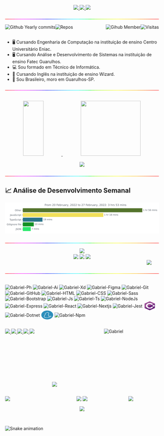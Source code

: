 
<p align="center">
  <a href="#">
    <img src="https://media3.giphy.com/media/26BRw4SpwIZaQTOQo/giphy.gif?cid=ecf05e478mokw5gztkpqg686buj23tc90mj88e9yim1bpsj6&rid=giphy.gif" height="50px">
    <img src="https://readme-typing-svg.herokuapp.com?color=%2327D3F7&size=24&center=true&vCenter=true&lines=Welcome+to+my+Github+Profile;Hi!+I'm+Gabriel+Guedes" />
    <img src="https://media3.giphy.com/media/26BRw4SpwIZaQTOQo/giphy.gif?cid=ecf05e478mokw5gztkpqg686buj23tc90mj88e9yim1bpsj6&rid=giphy.gif" height="50px">
  </a>
</div>  

<a align="left" href="#"><img width="100%" height="1" src="bar.gif" /></a>

<img align="right" src="https://visitor-badge.glitch.me/badge?page_id=page.id=GabrielGuedess.GabrielGuedess" alt="Visitas">
<img title="Github Yearly commits" alt="Github Yearly commits" align="left" src="https://badges.pufler.dev/commits/yearly/GabrielGuedess" />
<img title="Gihub Member" alt="Gihub Member" align="right" src="https://badges.pufler.dev/years/GabrielGuedess" />
<img title="Repos" alt="Repos" align="left" src="https://badges.pufler.dev/repos/GabrielGuedess" />

<br/>
<br/>

- 🖥️ Cursando Engenharia de Computação na instituição de ensino Centro Universitário Eniac.
- 🖥️ Cursando Análise e Desenvolvimento de Sistemas na instituição de ensino Fatec Guarulhos.
- 💻 Sou formado em Técnico de Informática.
- 🤟 Cursando Inglês na instituição de ensino Wizard.
- 🏡 Sou Brasileiro, moro em Guarulhos-SP.

<a align="left" href="#"><img width="100%" height="1" src="bar.gif" /></a>

<br/>

<div align="center">
  <a href="https://github.com/GabrielGuedess">
    <img width="36.5%" height="180em" src="https://github-readme-stats.vercel.app/api/top-langs/?username=GabrielGuedess&layout=compact&langs_count=7&theme=dracula&hide_border=true" />
    <img width="62.5%" height="180em" src="https://github-profile-summary-cards.vercel.app/api/cards/profile-details?username=GabrielGuedess&theme=dracula" />
  </a>
</div>

<br/>

<div align="center">
 <img src="https://github-profile-trophy.vercel.app/?username=GabrielGuedess&theme=dracula&row=1&margin-w=30&no-frame=true&no-bg=true" />  
</div>


<a align="left" href="#"><img width="100%" height="1" src="bar.gif" /></a>

## 📈 Análise de Desenvolvimento Semanal
<img src="https://github.com/GabrielGuedess/GabrielGuedess/blob/main/images/stat.svg" alt="Gabriel Guedes WakaTime Activity" />

<br/>

<a align="left" href="#"><img width="100%" height="1" src="bar.gif" /></a>

<div align="center">
  <img src="https://raw.githubusercontent.com/donPabloNow/donPabloNow/main/assets/pablo-24.gif" width="15%" />
</div>
  
<div align="center">
  <img width="49.5%" src="https://github-readme-stats.vercel.app/api?username=GabrielGuedess&show_icons=true&theme=dracula&hide_border=true" />
  <img width="49.5%" src="https://github-readme-streak-stats.herokuapp.com/?user=GabrielGuedess&theme=dracula&hide_border=true" />
  <img src="https://activity-graph.herokuapp.com/graph?username=GabrielGuedess&theme=dracula&hide_border=true&bg_color=282A36" />
</div>

<img align="right" src="https://raw.githubusercontent.com/donPabloNow/donPabloNow/main/assets/up.gif" width="40px" />

<br/>

<a align="left" href="#"><img width="100%" height="1" src="bar.gif" /></a>

  
<div style="display: inline_block"><br>
  <img align="center" alt="Gabriel-Ph" height="30" width="40" src ="https://raw.githubusercontent.com/rahulbanerjee26/githubAboutMeGenerator/main/icons/photoshop.svg">
  <img align="center" alt="Gabriel-Ai" height="30" width="40" src ="https://raw.githubusercontent.com/rahulbanerjee26/githubAboutMeGenerator/main/icons/illustrator.svg">
  <img align="center" alt="Gabriel-Xd" height="30" width="40" src ="https://raw.githubusercontent.com/rahulbanerjee26/githubAboutMeGenerator/main/icons/xd.svg">
  <img align="center" alt="Gabriel-Figma" height="30" width="40" src ="https://raw.githubusercontent.com/rahulbanerjee26/githubAboutMeGenerator/main/icons/figma.svg">
  <img align="center" alt="Gabriel-Git" height="30" width="40" src ="https://raw.githubusercontent.com/rahulbanerjee26/githubAboutMeGenerator/main/icons/git.svg">
  <img align="center" alt="Gabriel-GitHub" height="30" width="40" src ="https://raw.githubusercontent.com/rahulbanerjee26/githubAboutMeGenerator/main/icons/github.svg">
  <img align="center" alt="Gabriel-HTML" height="30" width="40" src ="https://raw.githubusercontent.com/rahulbanerjee26/githubAboutMeGenerator/main/icons/html.svg">
  <img align="center" alt="Gabriel-CSS" height="30" width="40" src ="https://raw.githubusercontent.com/rahulbanerjee26/githubAboutMeGenerator/main/icons/css.svg">
  <img align="center" alt="Gabriel-Sass" height="30" width="40" src ="https://raw.githubusercontent.com/rahulbanerjee26/githubAboutMeGenerator/main/icons/sass.svg">
  <img align="center" alt="Gabriel-Bootstrap" height="30" width="40" src ="https://raw.githubusercontent.com/rahulbanerjee26/githubAboutMeGenerator/main/icons/bootstrap.svg">
  <img align="center" alt="Gabriel-Js" height="30" width="40" src ="https://raw.githubusercontent.com/rahulbanerjee26/githubAboutMeGenerator/main/icons/javascript.svg">
  <img align="center" alt="Gabriel-Ts" height="30" width="40" src ="https://raw.githubusercontent.com/rahulbanerjee26/githubAboutMeGenerator/main/icons/typescript.svg">
  <img align="center" alt="Gabriel-NodeJs" height="30" width="40" src ="https://raw.githubusercontent.com/rahulbanerjee26/githubAboutMeGenerator/main/icons/nodejs.svg">
  <img align="center" alt="Gabriel-Express" height="30" width="40" src ="https://raw.githubusercontent.com/rahulbanerjee26/githubAboutMeGenerator/main/icons/express.svg">
  <img align="center" alt="Gabriel-React" height="30" width="40" src ="https://raw.githubusercontent.com/rahulbanerjee26/githubAboutMeGenerator/main/icons/reactjs.svg">
  <img align="center" alt="Gabriel-Nextjs" height="30" width="40" src ="https://raw.githubusercontent.com/rahulbanerjee26/githubAboutMeGenerator/main/icons/nextjs.svg">
  <img align="center" alt="Gabriel-Jest" height="30" width="40" src ="https://raw.githubusercontent.com/rahulbanerjee26/githubAboutMeGenerator/main/icons/jest.svg">
  <img align="center" alt="Gabriel-Csharp" height="30" width="40" src="https://raw.githubusercontent.com/devicons/devicon/master/icons/csharp/csharp-original.svg">
  <img align="center" alt="Gabriel-Dotnet" height="30" width="40" src ="https://raw.githubusercontent.com/rahulbanerjee26/githubAboutMeGenerator/main/icons/dotnet.svg">
  <img align="center" alt="Gabriel-Yarn" height="30" width="40" src="https://raw.githubusercontent.com/devicons/devicon/master/icons/yarn/yarn-original.svg">
  <img align="center" alt="Gabriel-Npm" height="30" width="40" src ="https://raw.githubusercontent.com/rahulbanerjee26/githubAboutMeGenerator/main/icons/npm.svg">
</div>
  
##

<div> 
 <a href="mailto:gabrielrguedess@gmail.com" target="_blank">
  <img src="https://img.shields.io/badge/-Gmail-%23333?style=for-the-badge&logo=gmail&logoColor=white">
 </a>
 <a href="https://www.facebook.com/gabriel.guedes.7921" target="_blank">
  <img src="https://img.shields.io/badge/Facebook-1877F2?style=for-the-badge&logo=facebook&logoColor=white">
 </a>
 <a href="https://www.instagram.com/gabriel_rguedes" target="_blank">
  <img src="https://img.shields.io/badge/-Instagram-%23E4405F?style=for-the-badge&logo=instagram&logoColor=white">
 </a>
 <a href="https://twitter.com/Gabriel33571363" target="_blank">
  <img src="https://img.shields.io/badge/Twitter-1DA1F2?style=for-the-badge&logo=twitter&logoColor=white">
 </a>
 <a href="https://www.linkedin.com/in/gabriel-guedes-847424204" target="_blank">
  <img src="https://img.shields.io/badge/-LinkedIn-%230077B5?style=for-the-badge&logo=linkedin&logoColor=white">
 </a>
  
 <img align="right" alt="Gabriel" height="180" width="180" src="https://github.com/GabrielGuedess/GabrielGuedess/blob/main/animation_500_ks5nk032.gif">
</div>
 
 <br/>
 <br/>
 <br/>
 <br/>
 <br/>
 <br/>
 <br/>
 <br/>
 <br/>
 
 <div align="center">
   <div align="center">
     <a href="https://open.spotify.com/user/l9hb9qtvjvuk3gxt5xq93enxf">
      <img align="center" src="https://media1.giphy.com/media/cOfwtFobGCLJBU3DNn/giphy.gif" width="100px" />
     </a>
   </div>

   <br/>
  
  <div align="center">
   <img align="left" src="https://media2.giphy.com/media/1bG7bbKHn8Rtm5FOdO/giphy.gif" width="100px" />
   <img align="right" src="https://media2.giphy.com/media/1bG7bbKHn8Rtm5FOdO/giphy.gif" width="100px" />
  
   <a href="https://open.spotify.com/user/l9hb9qtvjvuk3gxt5xq93enxf"><img src="https://spotify-recently-played-readme.vercel.app/api?user=l9hb9qtvjvuk3gxt5xq93enxf" /></a>
    <a href="https://open.spotify.com/user/l9hb9qtvjvuk3gxt5xq93enxf"><img src="https://andyruwruw.vercel.app/api/now-playing"></a>
  </div>
  
  <p align="center">
    <img src="https://andyruwruw.vercel.app/api/top-played">
  </p>

 </div>
  
 <br/>
 
  ![Snake animation](https://github.com/GabrielGuedess/GabrielGuedess/blob/output/github-contribution-grid-snake.svg)
  
  
